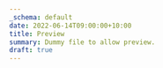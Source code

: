 ```yaml
---
_schema: default
date: 2022-06-14T09:00:00+10:00
title: Preview 
summary: Dummy file to allow preview.
draft: true
---
```

